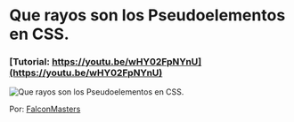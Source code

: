 # Que rayos son los Pseudoelementos en CSS.
### [Tutorial: https://youtu.be/wHY02FpNYnU](https://youtu.be/wHY02FpNYnU)

![Que rayos son los Pseudoelementos en CSS.](https://raw.githubusercontent.com/falconmasters/pseudoelementos-css/master/img/thumb.png)

Por: [FalconMasters](http://www.falconmasters.com)